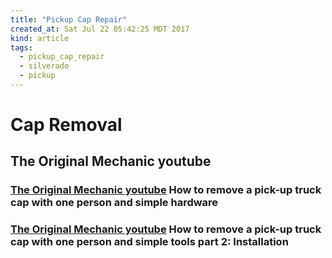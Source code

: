 ```yaml
---
title: "Pickup Cap Repair"
created_at: Sat Jul 22 05:42:25 MDT 2017
kind: article
tags:
  - pickup_cap_repair
  - silverado
  - pickup
---
```


<h1>Cap Removal</h1>

<h2>
  The Original Mechanic youtube
</h2>

<h3>
  <a href="https://www.youtube.com/watch?v=w7gfDqyMBNQ&feature=youtu.be" target="_blank">The Original Mechanic youtube</a>
  How to remove a pick-up truck cap with one person and simple hardware
</h3>

<h3>
  <a href="https://www.youtube.com/watch?v=62rjZ-CV6bY&t=97s" target="_blank">The Original Mechanic youtube</a>
  How to remove a pick-up truck cap with one person and simple tools part 2: Installation 
</h3>

<!--
html boilerplate
<a href="" target="_blank"></a>
<a name=""></a>
<img src="" width="400px">
<ul>
  <li></li>
</ul>
<pre>
</pre>
<pre><code>
</code></pre>
<math xmlns='http://www.w3.org/1998/Math/MathML' display='block'>
</math>
-->

